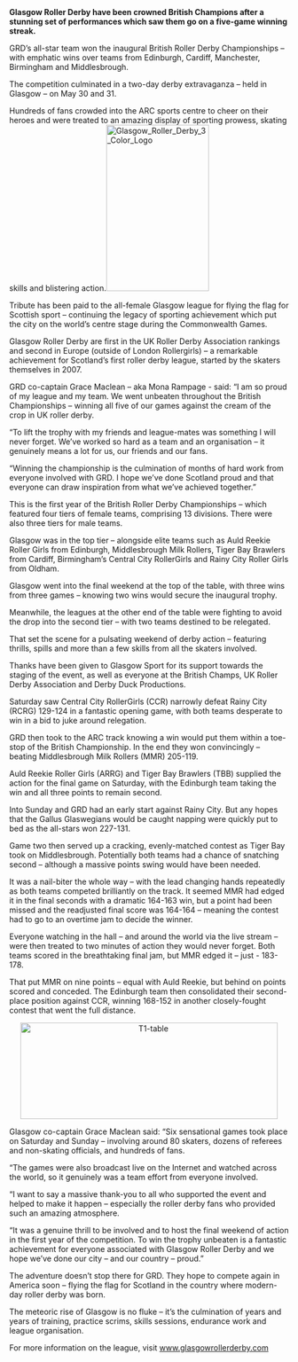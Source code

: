 <html><body><strong>Glasgow Roller Derby have been crowned British Champions after a stunning set of performances which saw them go on a five-game winning streak.</strong>

GRD’s all-star team won the inaugural British Roller Derby Championships – with emphatic wins over teams from Edinburgh, Cardiff, Manchester, Birmingham and Middlesbrough.
<p style="text-align:left;">The competition culminated in a two-day derby extravaganza – held in Glasgow – on May 30 and 31.</p>
Hundreds of fans crowded into the ARC sports centre to cheer on their heroes and were treated to an amazing display of sporting prowess, skating skills and blistering action.<img class=" size-medium wp-image-4717 alignright" src="https://www.scottishrollerderbyblog.com/2015/06/glasgow_roller_derby_3_color_logo.png?w=185" alt="Glasgow_Roller_Derby_3_Color_Logo" width="185" height="300">

Tribute has been paid to the all-female Glasgow league for flying the flag for Scottish sport – continuing the legacy of sporting achievement which put the city on the world’s centre stage during the Commonwealth Games.

Glasgow Roller Derby are first in the UK Roller Derby Association rankings and second in Europe (outside of London Rollergirls) – a remarkable achievement for Scotland’s first roller derby league, started by the skaters themselves in 2007.

GRD co-captain Grace Maclean – aka Mona Rampage - said: “I am so proud of my league and my team. We went unbeaten throughout the British Championships – winning all five of our games against the cream of the crop in UK roller derby.

“To lift the trophy with my friends and league-mates was something I will never forget. We’ve worked so hard as a team and an organisation – it genuinely means a lot for us, our friends and our fans.

“Winning the championship is the culmination of months of hard work from everyone involved with GRD. I hope we’ve done Scotland proud and that everyone can draw inspiration from what we’ve achieved together.”

This is the first year of the British Roller Derby Championships – which featured four tiers of female teams, comprising 13 divisions. There were also three tiers for male teams.

Glasgow was in the top tier – alongside elite teams such as Auld Reekie Roller Girls from Edinburgh, Middlesbrough Milk Rollers, Tiger Bay Brawlers from Cardiff, Birmingham’s Central City RollerGirls and Rainy City Roller Girls from Oldham.

Glasgow went into the final weekend at the top of the table, with three wins from three games – knowing two wins would secure the inaugural trophy.

Meanwhile, the leagues at the other end of the table were fighting to avoid the drop into the second tier – with two teams destined to be relegated.
<p style="text-align:left;">That set the scene for a pulsating weekend of derby action – featuring thrills, spills and more than a few skills from all the skaters involved.</p>
Thanks have been given to Glasgow Sport for its support towards the staging of the event, as well as everyone at the British Champs, UK Roller Derby Association and Derby Duck Productions.

Saturday saw Central City RollerGirls (CCR) narrowly defeat Rainy City (RCRG) 129-124 in a fantastic opening game, with both teams desperate to win in a bid to juke around relegation.

GRD then took to the ARC track knowing a win would put them within a toe-stop of the British Championship. In the end they won convincingly – beating Middlesbrough Milk Rollers (MMR) 205-119.

Auld Reekie Roller Girls (ARRG) and Tiger Bay Brawlers (TBB) supplied the action for the final game on Saturday, with the Edinburgh team taking the win and all three points to remain second.

Into Sunday and GRD had an early start against Rainy City. But any hopes that the Gallus Glaswegians would be caught napping were quickly put to bed as the all-stars won 227-131.

Game two then served up a cracking, evenly-matched contest as Tiger Bay took on Middlesbrough. Potentially both teams had a chance of snatching second – although a massive points swing would have been needed.

It was a nail-biter the whole way – with the lead changing hands repeatedly as both teams competed brilliantly on the track. It seemed MMR had edged it in the final seconds with a dramatic 164-163 win, but a point had been missed and the readjusted final score was 164-164 – meaning the contest had to go to an overtime jam to decide the winner.

Everyone watching in the hall – and around the world via the live stream – were then treated to two minutes of action they would never forget. Both teams scored in the breathtaking final jam, but MMR edged it – just - 183-178.
<p style="text-align:left;">That put MMR on nine points – equal with Auld Reekie, but behind on points scored and conceded. The Edinburgh team then consolidated their second-place position against CCR, winning 168-152 in another closely-fought contest that went the full distance.</p>
<p style="text-align:center;"><img class="alignnone  wp-image-4718" src="https://www.scottishrollerderbyblog.com/2015/06/t1-table.jpg?w=300" alt="T1-table" width="464" height="174"></p>
Glasgow co-captain Grace Maclean said: “Six sensational games took place on Saturday and Sunday – involving around 80 skaters, dozens of referees and non-skating officials, and hundreds of fans.

“The games were also broadcast live on the Internet and watched across the world, so it genuinely was a team effort from everyone involved.

“I want to say a massive thank-you to all who supported the event and helped to make it happen – especially the roller derby fans who provided such an amazing atmosphere.

“It was a genuine thrill to be involved and to host the final weekend of action in the first year of the competition. To win the trophy unbeaten is a fantastic achievement for everyone associated with Glasgow Roller Derby and we hope we’ve done our city – and our country – proud.”

The adventure doesn’t stop there for GRD. They hope to compete again in America soon – flying the flag for Scotland in the country where modern-day roller derby was born.

The meteoric rise of Glasgow is no fluke – it’s the culmination of years and years of training, practice scrims, skills sessions, endurance work and league organisation.

For more information on the league, visit <a href="http://www.glasgowrollerderby.com">www.glasgowrollerderby.com</a></body></html>
